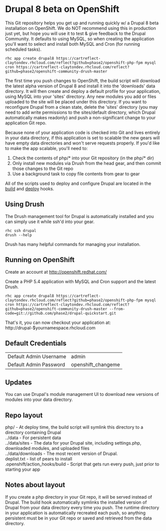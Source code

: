 Drupal 8 beta on OpenShift
===================

This Git repository helps you get up and running quickly w/ a Drupal
8 beta installation on OpenShift. We do NOT recommend using this in production 
just yet, but hope you will use it to test & give feedback to the Drupal Community.
It defaults to using MySQL, so when creating the application you'll want to select 
and install both MySQL and Cron (for running scheduled tasks). 

    rhc app create drupal8 https://cartreflect-claytondev.rhcloud.com/reflect?github=phase2/openshift-php-fpm mysql cron https://cartreflect-claytondev.rhcloud.com/reflect?github=phase2/openshift-community-drush-master

The first time you push changes to OpenShift, the build script
will download the latest alpha version of Drupal 8 and
install it into the 'downloads' data directory.  It will then create and
deploy a default profile for your application, using MySQL into your
'sites' directory. Any new modules you add or files uploaded to the site
will be placed under this directory. If you want to reconfigure Drupal
from a clean state, delete the 'sites' directory (you may need to add
write permissions to the sites/default directory, which Drupal
automatically makes readonly) and push a non-significant change to your
application Git repo.

Because none of your application code is checked into Git and lives
entirely in your data directory, if this application is set to scalable
the new gears will have empty data directories and won't serve requests
properly.  If you'd like to make the app scalable, you'll need to:

1. Check the contents of php/* into your Git repository (in the php/*
   dir)
2. Only install new modules via Drush from the head gear, and then
   commit those changes to the Git repo
3. Use a background task to copy file contents from gear to gear

All of the scripts used to deploy and configure Drupal are located in
the [build](.openshift/action_hooks/build) and [deploy](.openshift/action_hooks/deploy) hooks.

Using Drush
-----------

The Drush management tool for Drupal is automatically installed
and you can simply use it while ssh'd into your gear.

    rhc ssh drupal
    drush --help

Drush has many helpful commands for managing your installation.


Running on OpenShift
--------------------

Create an account at http://openshift.redhat.com/

Create a PHP 5.4 application with MySQL and Cron support and the latest Drush.

    rhc app create drupal8 https://cartreflect-claytondev.rhcloud.com/reflect?github=phase2/openshift-php-fpm mysql cron https://cartreflect-claytondev.rhcloud.com/reflect?github=phase2/openshift-community-drush-master --from-code=git://github.com/phase2/drupal-quickstart.git

That's it, you can now checkout your application at:
    http://drupal-$yournamespace.rhcloud.com

Default Credentials
-------------------
<table>
<tr><td>Default Admin Username</td><td>admin</td></tr>
<tr><td>Default Admin Password</td><td>openshift_changeme</td></tr>
</table>

Updates
-------

You can use Drupal's module management UI to download new versions of
modules into your data directory.

Repo layout
-----------

php/ - At deploy time, the build script will symlink this directory to a
directory containing Drupal  
../data - For persistent data  
../data/sites - The data for your Drupal site, including settings.php,
downloaded modules, and uploaded files  
../data/downloads - The most recent version of Drupal.  
deplist.txt - list of pears to install  
.openshift/action_hooks/build - Script that gets run every push, just prior to starting your app  


Notes about layout
------------------

If you create a php directory in your Git repo, it will be served
instead of Drupal.  The build hook automatically symlinks the installed
version of Drupal from your data directory every time you push.  The
runtime directory in your application is automatically recreated each
push, so anything persistent must be in your Git repo or saved and
retrieved from the data directory.

